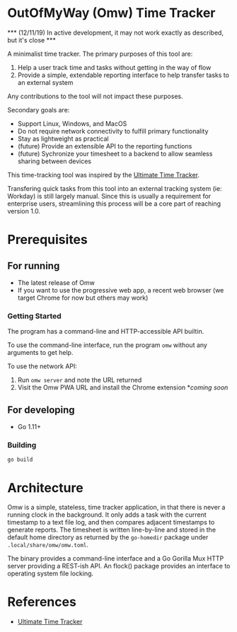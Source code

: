 # OutOfMyWay (Omw) Time Tracker

*** (12/11/19) In active development, it may not work exactly as described, but it's close ***

A minimalist time tracker.  The primary purposes of this tool are:

1. Help a user track time and tasks without getting in the way of flow
2. Provide a simple, extendable reporting interface to help transfer tasks to an external system

Any contributions to the tool will not impact these purposes.

Secondary goals are:

* Support Linux, Windows, and MacOS
* Do not require network connectivity to fulfill primary functionality
* Stay as lightweight as practical
* (future) Provide an extensible API to the reporting functions
* (future) Sychronize your timesheet to a backend to allow seamless sharing between devices

This time-tracking tool was inspired by the [Ultimate Time Tracker](https://github.com/larose/utt).

Transfering quick tasks from this tool into an external tracking system (ie: Workday) is still largely manual. Since this is usually a requirement for enterprise users, streamlining this process will be a core part of reaching version 1.0.

# Prerequisites

## For running

* The latest release of Omw
* If you want to use the progressive web app, a recent web browser (we target Chrome for now but others may work)

### Getting Started

The program has a command-line and HTTP-accessible API builtin.

To use the command-line interface, run the program `omw` without any arguments to get help.

To use the network API:

1. Run `omw server` and note the URL returned
2. Visit the Omw PWA URL and install the Chrome extension **coming soon*

## For developing

* Go 1.11+

### Building

`go build`

# Architecture

Omw is a simple, stateless, time tracker application, in that there is never a running clock in the background.  It only adds a task with the current timestamp to a text file log, and then compares adjacent timestamps to generate reports.  The timesheet is written line-by-line and stored in the default home directory as returned by the `go-homedir` package under `.local/share/omw/omw.toml`.

The binary provides a command-line interface and a Go Gorilla Mux HTTP server providing a REST-ish API.  An flock() package provides an interface to operating system file locking.

# References

* [Ultimate Time Tracker](https://github.com/larose/utt)

